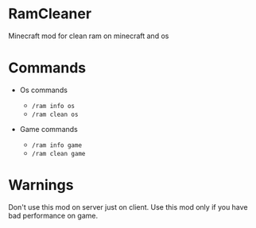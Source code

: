 # RamCleaner
Minecraft mod for clean ram on minecraft and os

# Commands
- Os commands
  - `/ram info os`
  - `/ram clean os`

- Game commands
  - `/ram info game`
  - `/ram clean game`

# Warnings
Don't use this mod on server just on client.
Use this mod only if you have bad performance on game.
